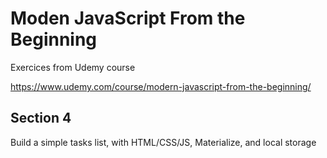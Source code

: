# Moden JavaScript From the Beginning

Exercices from Udemy course 

https://www.udemy.com/course/modern-javascript-from-the-beginning/

## Section 4

Build a simple tasks list, with HTML/CSS/JS, Materialize, and local storage
